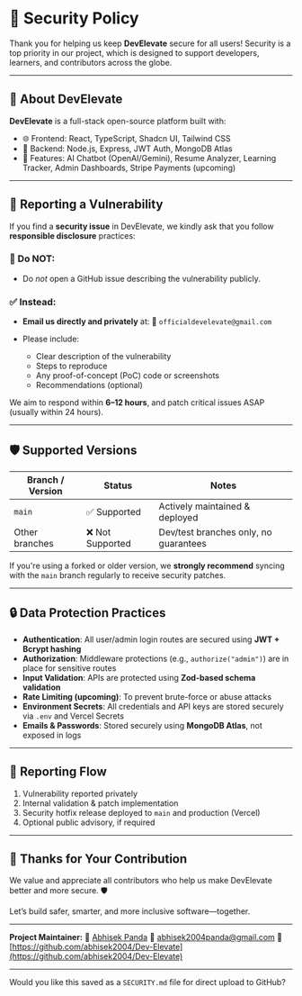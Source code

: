 # 🔐 Security Policy

Thank you for helping us keep **DevElevate** secure for all users! Security is a top priority in our project, which is designed to support developers, learners, and contributors across the globe.

---

## 📣 About DevElevate

**DevElevate** is a full-stack open-source platform built with:

* 🌐 Frontend: React, TypeScript, Shadcn UI, Tailwind CSS
* 🔐 Backend: Node.js, Express, JWT Auth, MongoDB Atlas
* 🤖 Features: AI Chatbot (OpenAI/Gemini), Resume Analyzer, Learning Tracker, Admin Dashboards, Stripe Payments (upcoming)

---

## 🐞 Reporting a Vulnerability

If you find a **security issue** in DevElevate, we kindly ask that you follow **responsible disclosure** practices:

### 🚨 Do NOT:

* Do *not* open a GitHub issue describing the vulnerability publicly.

### ✅ Instead:

* **Email us directly and privately** at:
  📧 `officialdevelevate@gmail.com`

* Please include:

  * Clear description of the vulnerability
  * Steps to reproduce
  * Any proof-of-concept (PoC) code or screenshots
  * Recommendations (optional)

We aim to respond within **6–12 hours**, and patch critical issues ASAP (usually within 24 hours).

---

## 🛡️ Supported Versions

| Branch / Version | Status          | Notes                                 |
| ---------------- | --------------- | ------------------------------------- |
| `main`           | ✅ Supported     | Actively maintained & deployed        |
| Other branches   | ❌ Not Supported | Dev/test branches only, no guarantees |

If you're using a forked or older version, we **strongly recommend** syncing with the `main` branch regularly to receive security patches.

---

## 🔒 Data Protection Practices

* **Authentication**: All user/admin login routes are secured using **JWT + Bcrypt hashing**
* **Authorization**: Middleware protections (e.g., `authorize("admin")`) are in place for sensitive routes
* **Input Validation**: APIs are protected using **Zod-based schema validation**
* **Rate Limiting (upcoming)**: To prevent brute-force or abuse attacks
* **Environment Secrets**: All credentials and API keys are stored securely via `.env` and Vercel Secrets
* **Emails & Passwords**: Stored securely using **MongoDB Atlas**, not exposed in logs

---

## 🧪 Reporting Flow

1. Vulnerability reported privately
2. Internal validation & patch implementation
3. Security hotfix release deployed to `main` and production (Vercel)
4. Optional public advisory, if required

---

## 🤝 Thanks for Your Contribution

We value and appreciate all contributors who help us make DevElevate better and more secure. 🛡️

Let’s build safer, smarter, and more inclusive software—together.

---

**Project Maintainer:**
👤 [Abhisek Panda](https://github.com/abhisek2004)
📧 [abhisek2004panda@gmail.com](mailto:abhisek2004panda@gmail.com)
🔗 [https://github.com/abhisek2004/Dev-Elevate](https://github.com/abhisek2004/Dev-Elevate)

---

Would you like this saved as a `SECURITY.md` file for direct upload to GitHub?
